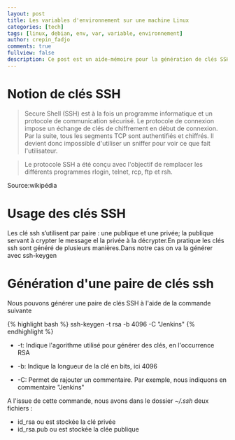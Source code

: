 ```yaml
---
layout: post
title: Les variables d'environnement sur une machine Linux
categories: [tech]
tags: [linux, debian, env, var, variable, environnement]
author: crepin_fadjo
comments: true
fullview: false
description: Ce post est un aide-mémoire pour la génération de clés SSH sous linux.
---
```


# Notion de clés SSH

>Secure Shell (SSH) est à la fois un programme informatique et un protocole de communication sécurisé. Le protocole de connexion impose un échange de clés de chiffrement en début de connexion. Par la suite, tous les segments TCP sont authentifiés et chiffrés. Il devient donc impossible d'utiliser un sniffer pour voir ce que fait l'utilisateur.

>Le protocole SSH a été conçu avec l'objectif de remplacer les différents programmes rlogin, telnet, rcp, ftp et rsh.

Source:wikipédia

# Usage des clés SSH

Les clé ssh s’utilisent par paire : une publique et une privée; la publique servant à crypter le message el la privée à la décrypter.En pratique les clés ssh sont généré de plusieurs manières.Dans notre cas on va la générer avec ssh-keygen

# Génération d'une paire de clés ssh

Nous pouvons générer une paire de clés SSH à l'aide de la commande suivante

{% highlight bash %}
ssh-keygen -t rsa -b 4096 -C "Jenkins"
{% endhighlight %}

* -t: Indique l'agorithme utilisé pour générer des clés, en l'occurrence RSA

* -b: Indique la longueur de la clé en bits, ici 4096

* -C: Permet de rajouter un commentaire. Par exemple, nous indiquons en commentaire "Jenkins"

A l'issue de cette commande, nous avons dans le dossier *~/.ssh* deux fichiers :
* id_rsa ou est stockée la clé privée
* id_rsa.pub ou est stockée la clée publique

